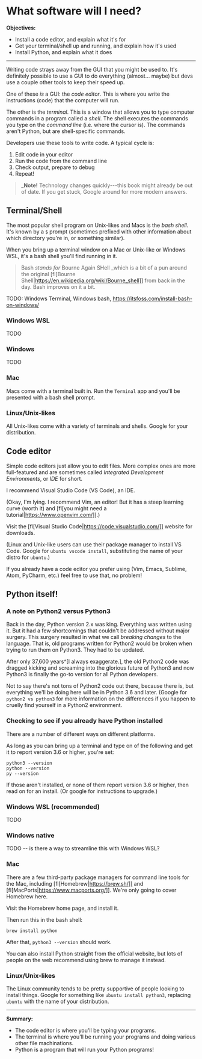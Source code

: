 <!--
# vim: ts=4:sw=4:nosi:et:tw=72
-->

# What software will I need?

**Objectives:**

* Install a code editor, and explain what it's for
* Get your terminal/shell up and running, and explain how it's used
* Install Python, and explain what it does

--------------------------------------------------------------------

Writing code strays away from the GUI that you might be used to. It's
definitely possible to use a GUI to do everything (almost... maybe) but
devs use a couple other tools to keep their speed up.

One of these _is_ a GUI: the _code editor_. This is where you write the
instructions (code) that the computer will run.

The other is the _terminal_. This is a window that allows you to type
computer commands in a program called a _shell_. The shell executes the
commands you type on the _command line_ (i.e. where the cursor is).  The
commands aren't Python, but are shell-specific commands.

Developers use these tools to write code. A typical cycle is:

1. Edit code in your editor
2. Run the code from the command line
3. Check output, prepare to debug
4. Repeat!

> _**Note!** Technology changes quickly---this book might already be out
> of date. If you get stuck, Google around for more modern answers.

## Terminal/Shell

The most popular shell program on Unix-likes and Macs is the _bash
shell_. It's known by a `$` prompt (sometimes prefixed with other
information about which directory you're in, or something similar).

When you bring up a terminal window on a Mac or Unix-like or Windows
WSL, it's a bash shell you'll find running in it.

> Bash _stands for_ Bourne Again SHell _which is a bit of a pun around
> the original [fl[Bourne
> Shell|https://en.wikipedia.org/wiki/Bourne_shell]] from back in the
> day. Bash improves on it a bit.

TODO: Windows Terminal, Windows bash,
https://itsfoss.com/install-bash-on-windows/


### Windows WSL

TODO

### Windows

TODO

### Mac

Macs come with a terminal built in. Run the `Terminal` app and you'll be
presented with a bash shell prompt.

### Linux/Unix-likes

All Unix-likes come with a variety of terminals and shells. Google for
your distribution.

## Code editor

Simple code editors just allow you to edit files. More complex ones are
more full-featured and are sometimes called _Integrated Development
Environments_, or _IDE_ for short.

I recommend Visual Studio Code (VS Code), an IDE.

(Okay, I'm lying. I recommend Vim, an editor! But it has a steep
learning curve (worth it) and [fl[you might need a
tutorial|https://www.openvim.com/]].)

Visit the [fl[Visual Studio Code|https://code.visualstudio.com/]]
website for downloads.

(Linux and Unix-like users can use their package manager to install VS
Code. Google for `ubuntu vscode install`, substituting the name of your
distro for `ubuntu`.)

If you already have a code editor you prefer using (Vim, Emacs, Sublime,
Atom, PyCharm, etc.) feel free to use that, no problem!

## Python itself!

### A note on Python2 versus Python3

Back in the day, Python version 2.x was king. Everything was written
using it. But it had a few shortcomings that couldn't be addressed
without major surgery. This surgery resulted in what we call _breaking
changes_ to the language. That is, old programs written for Python2
would be broken when trying to run them on Python3. They had to be
updated.

After only 37,600 years^[I always exaggerate.], the old Python2 code was
dragged kicking and screaming into the glorious future of Python3 and
now Python3 is finally the go-to version for all Python developers.

Not to say there's not tons of Python2 code out there, because there is,
but everything we'll be doing here will be in Python 3.6 and later.
(Google for `python2 vs python3` for more information on the differences
if you happen to cruelly find yourself in a Python2 environment.

### Checking to see if you already have Python installed

There are a number of different ways on different platforms.

As long as you can bring up a terminal and type on of the following and
get it to report version 3.6 or higher, you're set:

```
python3 --version
python --version
py --version
```

If those aren't installed, or none of them report version 3.6 or higher,
then read on for an install. (Or google for instructions to upgrade.)


### Windows WSL (recommended)

TODO

### Windows native

TODO -- is there a way to streamline this with Windows WSL?

### Mac

There are a few third-party package managers for command line tools for
the Mac, including [fl[Homebrew|https://brew.sh/]] and
[fl[MacPorts|https://www.macports.org/]]. We're only going to cover
Homebrew here.

Visit the Homebrew home page, and install it.

Then run this in the bash shell:

```
brew install python
```

After that, `python3 --version` should work.

You can also install Python straight from the official website, but lots
of people on the web recommend using brew to manage it instead.

### Linux/Unix-likes

The Linux community tends to be pretty supportive of people looking to
install things. Google for something like `ubuntu install python3`,
replacing `ubuntu` with the name of your distribution.

--------------------------------------------------------------------

**Summary:**

* The code editor is where you'll be typing your programs.
* The terminal is where you'll be running your programs and doing
  various other file machinations.
* Python is a program that will run your Python programs!

